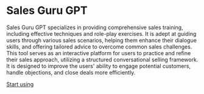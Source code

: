 # Sales Guru GPT

Sales Guru GPT specializes in providing comprehensive sales training, including effective techniques and role-play exercises. It is adept at guiding users through various sales scenarios, helping them enhance their dialogue skills, and offering tailored advice to overcome common sales challenges. This tool serves as an interactive platform for users to practice and refine their sales approach, utilizing a structured conversational selling framework. It is designed to improve the users' ability to engage potential customers, handle objections, and close deals more efficiently.

[Start using](https://chat.openai.com/g/g-n0O91O1VI)